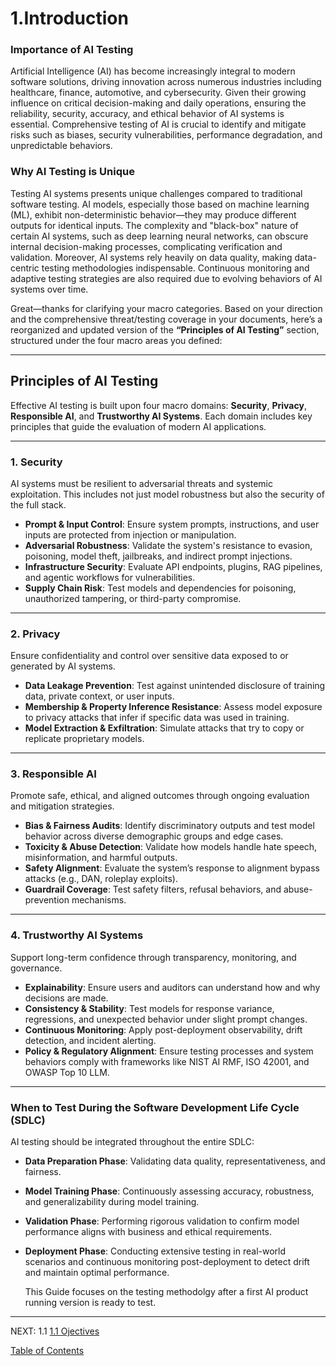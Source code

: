 # 1.Introduction

### Importance of AI Testing

Artificial Intelligence (AI) has become increasingly integral to modern software solutions, driving innovation across numerous industries including healthcare, finance, automotive, and cybersecurity. Given their growing influence on critical decision-making and daily operations, ensuring the reliability, security, accuracy, and ethical behavior of AI systems is essential. Comprehensive testing of AI is crucial to identify and mitigate risks such as biases, security vulnerabilities, performance degradation, and unpredictable behaviors.

### Why AI Testing is Unique

Testing AI systems presents unique challenges compared to traditional software testing. AI models, especially those based on machine learning (ML), exhibit non-deterministic behavior—they may produce different outputs for identical inputs. The complexity and "black-box" nature of certain AI systems, such as deep learning neural networks, can obscure internal decision-making processes, complicating verification and validation. Moreover, AI systems rely heavily on data quality, making data-centric testing methodologies indispensable. Continuous monitoring and adaptive testing strategies are also required due to evolving behaviors of AI systems over time.

Great—thanks for clarifying your macro categories. Based on your direction and the comprehensive threat/testing coverage in your documents, here’s a reorganized and updated version of the **“Principles of AI Testing”** section, structured under the four macro areas you defined:

---

## Principles of AI Testing

Effective AI testing is built upon four macro domains: **Security**, **Privacy**, **Responsible AI**, and **Trustworthy AI Systems**. Each domain includes key principles that guide the evaluation of modern AI applications.

---

### 1. Security

AI systems must be resilient to adversarial threats and systemic exploitation. This includes not just model robustness but also the security of the full stack.

- **Prompt & Input Control**: Ensure system prompts, instructions, and user inputs are protected from injection or manipulation.
- **Adversarial Robustness**: Validate the system's resistance to evasion, poisoning, model theft, jailbreaks, and indirect prompt injections.
- **Infrastructure Security**: Evaluate API endpoints, plugins, RAG pipelines, and agentic workflows for vulnerabilities.
- **Supply Chain Risk**: Test models and dependencies for poisoning, unauthorized tampering, or third-party compromise.

---

### 2. Privacy

Ensure confidentiality and control over sensitive data exposed to or generated by AI systems.

- **Data Leakage Prevention**: Test against unintended disclosure of training data, private context, or user inputs.
- **Membership & Property Inference Resistance**: Assess model exposure to privacy attacks that infer if specific data was used in training.
- **Model Extraction & Exfiltration**: Simulate attacks that try to copy or replicate proprietary models.

---

### 3. Responsible AI

Promote safe, ethical, and aligned outcomes through ongoing evaluation and mitigation strategies.

- **Bias & Fairness Audits**: Identify discriminatory outputs and test model behavior across diverse demographic groups and edge cases.
- **Toxicity & Abuse Detection**: Validate how models handle hate speech, misinformation, and harmful outputs.
- **Safety Alignment**: Evaluate the system’s response to alignment bypass attacks (e.g., DAN, roleplay exploits).
- **Guardrail Coverage**: Test safety filters, refusal behaviors, and abuse-prevention mechanisms.

---

### 4. Trustworthy AI Systems

Support long-term confidence through transparency, monitoring, and governance.

- **Explainability**: Ensure users and auditors can understand how and why decisions are made.
- **Consistency & Stability**: Test models for response variance, regressions, and unexpected behavior under slight prompt changes.
- **Continuous Monitoring**: Apply post-deployment observability, drift detection, and incident alerting.
- **Policy & Regulatory Alignment**: Ensure testing processes and system behaviors comply with frameworks like NIST AI RMF, ISO 42001, and OWASP Top 10 LLM.

---


### When to Test During the Software Development Life Cycle (SDLC)

AI testing should be integrated throughout the entire SDLC:

- **Data Preparation Phase**: Validating data quality, representativeness, and fairness.
- **Model Training Phase**: Continuously assessing accuracy, robustness, and generalizability during model training.
- **Validation Phase**: Performing rigorous validation to confirm model performance aligns with business and ethical requirements.
- **Deployment Phase**: Conducting extensive testing in real-world scenarios and continuous monitoring post-deployment to detect drift and maintain optimal performance.

  This Guide focuses on the testing methodolgy after a first AI product running version is ready to test.

---
NEXT:
1.1 [1.1 Ojectives](1.2Objectives.md)

[Table of Contents](/Document/README.md)
